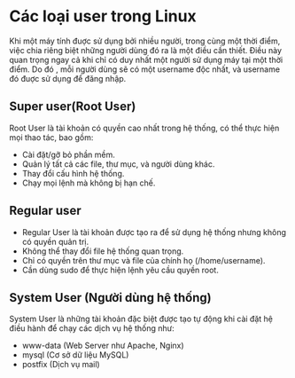 # Các loại user trong Linux

Khi một máy tính đuợc sử dụng bởi nhiều người, trong cùng một thời điểm, việc chia riêng biệt những người dùng đó ra là một điều cần thiết. Điều này quan trọng ngay cả khi chỉ có duy nhất một người sử dụng máy tại một thời điểm. Do đó , mỗi người dùng sẽ có một username độc nhất, và username đó đuợc sử dụng để đăng nhập.


## Super user(Root User)

Root User là tài khoản có quyền cao nhất trong hệ thống, có thể thực hiện mọi thao tác, bao gồm:

- Cài đặt/gỡ bỏ phần mềm.
- Quản lý tất cả các file, thư mục, và người dùng khác.
- Thay đổi cấu hình hệ thống.
- Chạy mọi lệnh mà không bị hạn chế.

## Regular user

- Regular User là tài khoản được tạo ra để sử dụng hệ thống nhưng không có quyền quản trị.
- Không thể thay đổi file hệ thống quan trọng.
- Chỉ có quyền trên thư mục và file của chính họ (/home/username).
- Cần dùng sudo để thực hiện lệnh yêu cầu quyền root.

## System User (Người dùng hệ thống)
System User là những tài khoản đặc biệt được tạo tự động khi cài đặt hệ điều hành để chạy các dịch vụ hệ thống như:

- www-data (Web Server như Apache, Nginx)
- mysql (Cơ sở dữ liệu MySQL)
- postfix (Dịch vụ mail)
